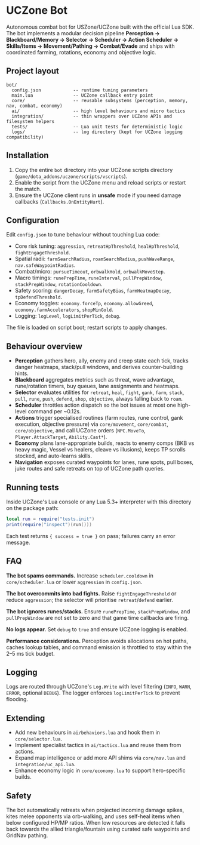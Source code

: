 # UCZone Bot

Autonomous combat bot for USZone/UCZone built with the official Lua SDK. The bot implements a modular decision pipeline **Perception → Blackboard/Memory → Selector → Scheduler → Action Scheduler → Skills/Items → Movement/Pathing → Combat/Evade** and ships with coordinated farming, rotations, economy and objective logic.

## Project layout

```
bot/
  config.json            -- runtime tuning parameters
  main.lua               -- UCZone callback entry point
  core/                  -- reusable subsystems (perception, memory, nav, combat, economy)
  ai/                    -- high level behaviours and micro tactics
  integration/           -- thin wrappers over UCZone APIs and filesystem helpers
  tests/                 -- Lua unit tests for deterministic logic
  logs/                  -- log directory (kept for UCZone logging compatibility)
```

## Installation

1. Copy the entire `bot` directory into your UCZone scripts directory (`game/dota_addons/uczone/scripts/vscripts`).
2. Enable the script from the UCZone menu and reload scripts or restart the match.
3. Ensure the UCZone client runs in **unsafe** mode if you need damage callbacks (`Callbacks.OnEntityHurt`).

## Configuration

Edit `config.json` to tune behaviour without touching Lua code:

- Core risk tuning: `aggression`, `retreatHpThreshold`, `healHpThreshold`, `fightEngageThreshold`.
- Spatial radii: `farmSearchRadius`, `roamSearchRadius`, `pushWaveRange`, `nav.safeWaypointRadius`.
- Combat/micro: `pursueTimeout`, `orbwalkHold`, `orbwalkMoveStep`.
- Macro timings: `runePrepTime`, `runeInterval`, `pullPrepWindow`, `stackPrepWindow`, `rotationCooldown`.
- Safety scoring: `dangerDecay`, `farmSafetyBias`, `farmHeatmapDecay`, `tpDefendThreshold`.
- Economy toggles: `economy.forceTp`, `economy.allowGreed`, `economy.farmAccelerators`, `shopMinGold`.
- Logging: `logLevel`, `logLimitPerTick`, `debug`.

The file is loaded on script boot; restart scripts to apply changes.

## Behaviour overview

- **Perception** gathers hero, ally, enemy and creep state each tick, tracks danger heatmaps, stack/pull windows, and derives counter-building hints.
- **Blackboard** aggregates metrics such as threat, wave advantage, rune/rotation timers, buy queues, lane assignments and heatmaps.
- **Selector** evaluates utilities for `retreat`, `heal`, `fight`, `gank`, `farm`, `stack`, `pull`, `rune`, `push`, `defend`, `shop`, `objective`, always falling back to `roam`.
- **Scheduler** throttles action dispatch so the bot issues at most one high-level command per ~0.12s.
- **Actions** trigger specialised routines (farm routes, rune control, gank execution, objective pressure) via `core/movement`, `core/combat`, `core/objective`, and call UCZone orders (`NPC.MoveTo`, `Player.AttackTarget`, `Ability.Cast*`).
- **Economy** plans lane-appropriate builds, reacts to enemy comps (BKB vs heavy magic, Vessel vs healers, cleave vs illusions), keeps TP scrolls stocked, and auto-learns skills.
- **Navigation** exposes curated waypoints for lanes, rune spots, pull boxes, juke routes and safe retreats on top of UCZone path queries.

## Running tests

Inside UCZone's Lua console or any Lua 5.3+ interpreter with this directory on the package path:

```lua
local run = require("tests.init")
print(require("inspect")(run()))
```

Each test returns `{ success = true }` on pass; failures carry an error message.

## FAQ

**The bot spams commands.**  Increase `scheduler.cooldown` in `core/scheduler.lua` or lower `aggression` in `config.json`.

**The bot overcommits into bad fights.**  Raise `fightEngageThreshold` or reduce `aggression`; the selector will prioritise `retreat`/`defend` earlier.

**The bot ignores runes/stacks.**  Ensure `runePrepTime`, `stackPrepWindow`, and `pullPrepWindow` are not set to zero and that game time callbacks are firing.

**No logs appear.**  Set `debug` to `true` and ensure UCZone logging is enabled.

**Performance considerations.**  Perception avoids allocations on hot paths, caches lookup tables, and command emission is throttled to stay within the 2–5 ms tick budget.

## Logging

Logs are routed through UCZone's `Log.Write` with level filtering (`INFO`, `WARN`, `ERROR`, optional `DEBUG`). The logger enforces `logLimitPerTick` to prevent flooding.

## Extending

- Add new behaviours in `ai/behaviors.lua` and hook them in `core/selector.lua`.
- Implement specialist tactics in `ai/tactics.lua` and reuse them from actions.
- Expand map intelligence or add more API shims via `core/nav.lua` and `integration/uc_api.lua`.
- Enhance economy logic in `core/economy.lua` to support hero-specific builds.

## Safety

The bot automatically retreats when projected incoming damage spikes, kites melee opponents via orb-walking, and uses self-heal items when below configured HP/MP ratios. When low resources are detected it falls back towards the allied triangle/fountain using curated safe waypoints and GridNav pathing.
